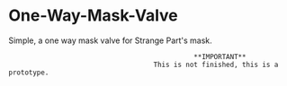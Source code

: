 # One-Way-Mask-Valve
Simple, a one way mask valve for Strange Part's mask.


                                                  
                                                  **IMPORTANT**
                                        This is not finished, this is a prototype.
    
